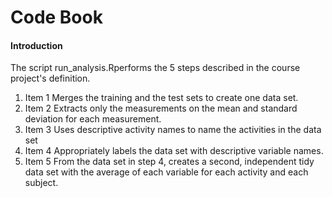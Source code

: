 # Code Book
#### Introduction
The script run_analysis.Rperforms the 5 steps described in the course project's definition.

1. Item 1 Merges the training and the test sets to create one data set.
1. Item 2 Extracts only the measurements on the mean and standard deviation for each measurement.
1. Item 3 Uses descriptive activity names to name the activities in the data set
1. Item 4 Appropriately labels the data set with descriptive variable names.
1. Item 5 From the data set in step 4, creates a second, independent tidy data set with the average of each variable for each activity and each subject.
